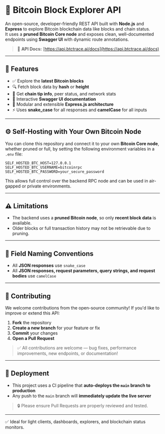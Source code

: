 # 🧱 Bitcoin Block Explorer API

An open-source, developer-friendly REST API built with **Node.js** and **Express** to explore Bitcoin blockchain data like blocks and chain status.  
It uses a **pruned Bitcoin Core node** and exposes clean, well-documented endpoints using **Swagger UI** with dynamic route annotations.

> 📘 **API Docs:** [https://api.btctrace.ai/docs](https://api.btctrace.ai/docs)

---

## 🚀 Features

- ✅ Explore the **latest Bitcoin blocks**
- 🔍 Fetch block data by **hash** or **height**
- 🧭 Get **chain tip info**, peer status, and network stats
- 📜 Interactive **Swagger UI documentation**
- 🧩 Modular and extensible **Express.js architecture**
- ⚡ Uses **snake_case** for all responses and **camelCase** for all inputs

---

## ⚙️ Self-Hosting with Your Own Bitcoin Node

You can clone this repository and connect it to your own **Bitcoin Core node**, whether pruned or full, by setting the following environment variables in a `.env` file:

```env
SELF_HOSTED_BTC_HOST=127.0.0.1
SELF_HOSTED_BTC_USERNAME=bitcoinrpc
SELF_HOSTED_BTC_PASSWORD=your_secure_password
```

This allows full control over the backend RPC node and can be used in air-gapped or private environments.

---

## ⚠️ Limitations

- The backend uses a **pruned Bitcoin node**, so only **recent block data** is available.
- Older blocks or full transaction history may not be retrievable due to pruning.

---

## 📘 Field Naming Conventions

- All **JSON responses** use `snake_case`
- All **JSON responses, request parameters, query strings, and request bodies** use `camelCase`

---

## 🤝 Contributing

We welcome contributions from the open-source community! If you'd like to improve or extend this API:

1. **Fork** the repository
2. **Create a new branch** for your feature or fix
3. **Commit** your changes
4. **Open a Pull Request**

> ✅ All contributions are welcome — bug fixes, performance improvements, new endpoints, or documentation!

---

## 🚀 Deployment

- This project uses a CI pipeline that **auto-deploys the `main` branch to production**
- Any push to the `main` branch will **immediately update the live server**

> 🔒 Please ensure Pull Requests are properly reviewed and tested.

---

✅ Ideal for light clients, dashboards, explorers, and blockchain status monitors.
